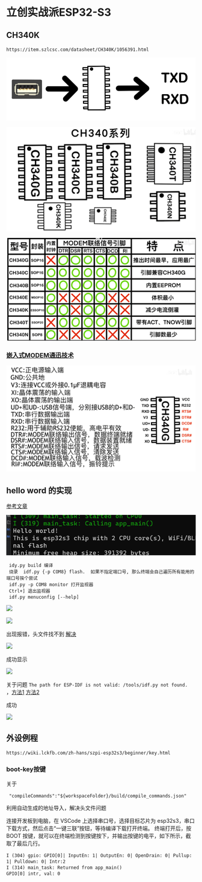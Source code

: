 # 立创实战派ESP32-S3

## CH340K

    https://item.szlcsc.com/datasheet/CH340K/1056391.html

![](/JLC/Images/24/12/img.png)

![](/JLC/Images/24/12/img_1.png)

![](/JLC/Images/24/12/img_2.png)

### [嵌入式MODEM通迅技术](https://blog.csdn.net/sukhoi27smk/article/details/19302411)

![](/JLC/Images/24/12/img_3.png)


## hello word 的实现

[参考文章](https://blog.csdn.net/Lovely_him/article/details/143655419)

![](/JLC/Images/24/12/img_5.png)

~~~
 idy.py build 编译
 烧录  idf.py {-p COM8} flash.  如果不指定端口号, 那么终端会自己遍历所有能用的端口号挨个尝试
 idf.py -p COM8 monitor 打开监视器
 Ctrl+] 退出监视器
 idf.py menuconfig [--help]  
~~~~

![](/JLC/Images/24/12/img_4.png)

![](/JLC/Images/24/12/img_6.png)

出现报错，头文件找不到    [解决](https://blog.csdn.net/qq_37868450/article/details/105013325)

![](/JLC/Images/24/12/img_7.png)

成功显示

![](/JLC/Images/24/12/img_8.png)

关于问题 `The path for ESP-IDF is not valid: /tools/idf.py not found. `  ，[方法1](https://blog.csdn.net/qq_44903752/article/details/142566895)
[方法2](https://blog.csdn.net/m0_57717860/article/details/142587208)

成功

![](/JLC/Images/24/12/img_9.png)

## 外设例程

    https://wiki.lckfb.com/zh-hans/szpi-esp32s3/beginner/key.html

### boot-key按键

关于

     "compileCommands":"${workspaceFolder}/build/compile_commands.json"

利用自动生成的地址导入，解决头文件问题

连接开发板到电脑，在 VSCode 上选择串口号，选择目标芯片为 esp32s3，串口下载方式，然后点击“一键三联”按钮，等待编译下载打开终端。
终端打开后，按 BOOT 按键，就可以在终端检测到按键按下，并输出按键的电平，如下所示，截取了最后几行。

    I (304) gpio: GPIO[0]| InputEn: 1| OutputEn: 0| OpenDrain: 0| Pullup: 1| Pulldown: 0| Intr:2
    I (314) main_task: Returned from app_main()
    GPIO[0] intr, val: 0

